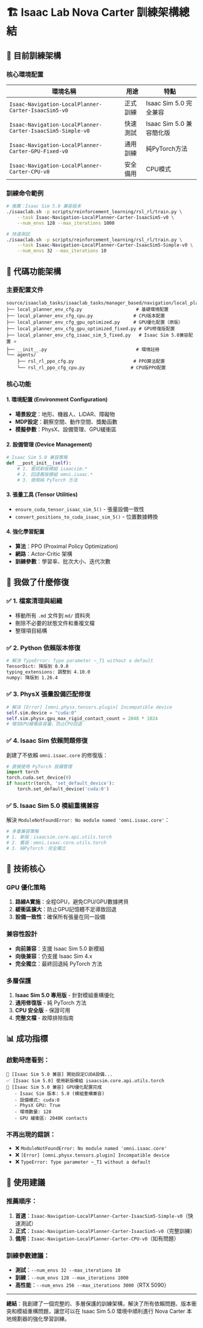 # 🏗️ Isaac Lab Nova Carter 訓練架構總結

## 🎯 目前訓練架構

### 核心環境配置

| 環境名稱 | 用途 | 特點 |
|---------|------|------|
| `Isaac-Navigation-LocalPlanner-Carter-IsaacSim5-v0` | 正式訓練 | Isaac Sim 5.0 完全兼容 |
| `Isaac-Navigation-LocalPlanner-Carter-IsaacSim5-Simple-v0` | 快速測試 | Isaac Sim 5.0 兼容簡化版 |
| `Isaac-Navigation-LocalPlanner-Carter-GPU-Fixed-v0` | 通用訓練 | 純PyTorch方法 |
| `Isaac-Navigation-LocalPlanner-Carter-CPU-v0` | 安全備用 | CPU模式 |

### 訓練命令範例

```bash
# 推薦：Isaac Sim 5.0 兼容版本
./isaaclab.sh -p scripts/reinforcement_learning/rsl_rl/train.py \
    --task Isaac-Navigation-LocalPlanner-Carter-IsaacSim5-v0 \
    --num_envs 128 --max_iterations 1000

# 快速測試
./isaaclab.sh -p scripts/reinforcement_learning/rsl_rl/train.py \
    --task Isaac-Navigation-LocalPlanner-Carter-IsaacSim5-Simple-v0 \
    --num_envs 32 --max_iterations 10
```

## 📁 代碼功能架構

### 主要配置文件

```
source/isaaclab_tasks/isaaclab_tasks/manager_based/navigation/local_planner/
├── local_planner_env_cfg.py                    # 基礎環境配置
├── local_planner_env_cfg_cpu.py               # CPU版本配置
├── local_planner_env_cfg_gpu_optimized.py     # GPU優化配置（原版）
├── local_planner_env_cfg_gpu_optimized_fixed.py # GPU修復版配置
├── local_planner_env_cfg_isaac_sim_5_fixed.py   # Isaac Sim 5.0兼容配置 ⭐
├── __init__.py                                 # 環境註冊
└── agents/
    ├── rsl_rl_ppo_cfg.py                      # PPO算法配置
    └── rsl_rl_ppo_cfg_cpu.py                 # CPU版PPO配置
```

### 核心功能

#### 1. **環境配置 (Environment Configuration)**
- **場景設定**：地形、機器人、LiDAR、障礙物
- **MDP設定**：觀察空間、動作空間、獎勵函數
- **模擬參數**：PhysX、設備管理、GPU緩衝區

#### 2. **設備管理 (Device Management)**
```python
# Isaac Sim 5.0 兼容策略
def __post_init__(self):
    # 1. 嘗試新版模組 isaacsim.*
    # 2. 回退舊版模組 omni.isaac.*
    # 3. 使用純 PyTorch 方法
```

#### 3. **張量工具 (Tensor Utilities)**
- `ensure_cuda_tensor_isaac_sim_5()` - 張量設備一致性
- `convert_positions_to_cuda_isaac_sim_5()` - 位置數據轉換

#### 4. **強化學習配置**
- **算法**：PPO (Proximal Policy Optimization)
- **網路**：Actor-Critic 架構
- **訓練參數**：學習率、批次大小、迭代次數

## 🔧 我做了什麼修復

### ✅ 1. 檔案清理與組織
- 移動所有 `.md` 文件到 `md/` 資料夾
- 刪除不必要的狀態文件和重複文檔
- 整理項目結構

### ✅ 2. Python 依賴版本修復
```bash
# 解決 TypeError: Type parameter ~_T1 without a default
TensorDict: 降版到 0.9.0
typing_extensions: 調整到 4.10.0  
numpy: 降版到 1.26.4
```

### ✅ 3. PhysX 張量設備匹配修復
```python
# 解決 [Error] [omni.physx.tensors.plugin] Incompatible device
self.sim.device = "cuda:0"
self.sim.physx.gpu_max_rigid_contact_count = 2048 * 1024
# 增加GPU緩衝區容量，防止CPU回退
```

### ✅ 4. Isaac Sim 依賴問題修復
創建了不依賴 `omni.isaac.core` 的修復版：
```python
# 直接使用 PyTorch 設備管理
import torch
torch.cuda.set_device(0)
if hasattr(torch, 'set_default_device'):
    torch.set_default_device('cuda:0')
```

### ✅ 5. Isaac Sim 5.0 模組重構兼容
解決 `ModuleNotFoundError: No module named 'omni.isaac.core'`：
```python
# 多重兼容策略
# 1. 新版：isaacsim.core.api.utils.torch
# 2. 舊版：omni.isaac.core.utils.torch  
# 3. 純PyTorch：完全獨立
```

## 🎯 技術核心

### GPU 優化策略
1. **路線A實施**：全程GPU，避免CPU/GPU數據拷貝
2. **緩衝區擴大**：防止GPU記憶體不足導致回退
3. **設備一致性**：確保所有張量在同一設備

### 兼容性設計
- **向前兼容**：支援 Isaac Sim 5.0 新模組
- **向後兼容**：仍支援 Isaac Sim 4.x
- **完全獨立**：最終回退純 PyTorch 方法

### 多層保護
1. **Isaac Sim 5.0 專用版** - 針對模組重構優化
2. **通用修復版** - 純 PyTorch 方法
3. **CPU 安全版** - 保證可用
4. **完整文檔** - 故障排除指南

## 📊 成功指標

### 啟動時應看到：
```
🔧 [Isaac Sim 5.0 兼容] 開始設定CUDA設備...
✅ [Isaac Sim 5.0] 使用新版模組 isaacsim.core.api.utils.torch
🎉 [Isaac Sim 5.0 兼容] GPU優化配置完成
   - Isaac Sim 版本: 5.0 (模組重構兼容)
   - 設備模式: cuda:0
   - PhysX GPU: True
   - 環境數量: 128
   - GPU 緩衝區: 2048K contacts
```

### 不再出現的錯誤：
- ❌ `ModuleNotFoundError: No module named 'omni.isaac.core'`
- ❌ `[Error] [omni.physx.tensors.plugin] Incompatible device`
- ❌ `TypeError: Type parameter ~_T1 without a default`

## 🚀 使用建議

### 推薦順序：
1. **首選**：`Isaac-Navigation-LocalPlanner-Carter-IsaacSim5-Simple-v0`（快速測試）
2. **正式**：`Isaac-Navigation-LocalPlanner-Carter-IsaacSim5-v0`（完整訓練）
3. **備用**：`Isaac-Navigation-LocalPlanner-Carter-CPU-v0`（如有問題）

### 訓練參數建議：
- **測試**：`--num_envs 32 --max_iterations 10`
- **訓練**：`--num_envs 128 --max_iterations 1000`
- **高性能**：`--num_envs 256 --max_iterations 3000`（RTX 5090）

---

**總結**：我創建了一個完整的、多層保護的訓練架構，解決了所有依賴問題、版本衝突和模組重構問題，讓您可以在 Isaac Sim 5.0 環境中順利進行 Nova Carter 本地規劃器的強化學習訓練。
